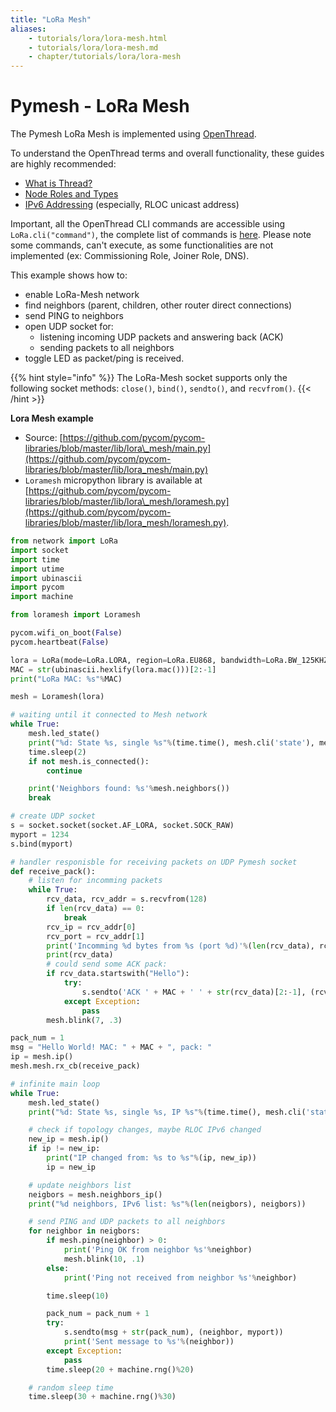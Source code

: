 ```yaml
---
title: "LoRa Mesh"
aliases:
    - tutorials/lora/lora-mesh.html
    - tutorials/lora/lora-mesh.md
    - chapter/tutorials/lora/lora-mesh
---
```


# Pymesh - LoRa Mesh

The Pymesh LoRa Mesh is implemented using [OpenThread](https://openthread.io/guides/thread-primer).

To understand the OpenThread terms and overall functionality, these guides are highly recommended:

* [What is Thread?](https://openthread.io/guides/thread-primer)
* [Node Roles and Types](https://openthread.io/guides/thread-primer/node-roles-and-types)
* [IPv6 Addressing](https://openthread.io/guides/thread-primer/ipv6-addressing) (especially, RLOC unicast address)

Important, all the OpenThread CLI commands are accessible using `LoRa.cli("command")`, the complete list of commands is [here](https://github.com/openthread/openthread/blob/c482301ec73b80985445102e4d0a936346172ddb/src/cli/README). Please note some commands, can't execute, as some functionalities are not implemented (ex: Commissioning Role, Joiner Role, DNS).

This example shows how to:

* enable LoRa-Mesh network
* find neighbors (parent, children, other router direct connections)
* send PING to neighbors
* open UDP socket for:
  * listening incoming UDP packets and answering back (ACK)
  * sending packets to all neighbors
* toggle LED as packet/ping is received.

{{% hint style="info" %}}
The LoRa-Mesh socket supports only the following socket methods: `close()`, `bind()`, `sendto()`, and `recvfrom()`.
{{< /hint >}}

**Lora Mesh example**

* Source: [https://github.com/pycom/pycom-libraries/blob/master/lib/lora\_mesh/main.py](https://github.com/pycom/pycom-libraries/blob/master/lib/lora_mesh/main.py)
* `Loramesh` micropython library is available at [https://github.com/pycom/pycom-libraries/blob/master/lib/lora\_mesh/loramesh.py](https://github.com/pycom/pycom-libraries/blob/master/lib/lora_mesh/loramesh.py).

```python
from network import LoRa
import socket
import time
import utime
import ubinascii
import pycom
import machine

from loramesh import Loramesh

pycom.wifi_on_boot(False)
pycom.heartbeat(False)

lora = LoRa(mode=LoRa.LORA, region=LoRa.EU868, bandwidth=LoRa.BW_125KHZ, sf=7)
MAC = str(ubinascii.hexlify(lora.mac()))[2:-1]
print("LoRa MAC: %s"%MAC)

mesh = Loramesh(lora)

# waiting until it connected to Mesh network
while True:
    mesh.led_state()
    print("%d: State %s, single %s"%(time.time(), mesh.cli('state'), mesh.cli('singleton')))
    time.sleep(2)
    if not mesh.is_connected():
        continue

    print('Neighbors found: %s'%mesh.neighbors())
    break

# create UDP socket
s = socket.socket(socket.AF_LORA, socket.SOCK_RAW)
myport = 1234
s.bind(myport)

# handler responisble for receiving packets on UDP Pymesh socket
def receive_pack():
    # listen for incomming packets
    while True:
        rcv_data, rcv_addr = s.recvfrom(128)
        if len(rcv_data) == 0:
            break
        rcv_ip = rcv_addr[0]
        rcv_port = rcv_addr[1]
        print('Incomming %d bytes from %s (port %d)'%(len(rcv_data), rcv_ip, rcv_port))
        print(rcv_data)
        # could send some ACK pack:
        if rcv_data.startswith("Hello"):
            try:
                s.sendto('ACK ' + MAC + ' ' + str(rcv_data)[2:-1], (rcv_ip, rcv_port))
            except Exception:
                pass
        mesh.blink(7, .3)

pack_num = 1
msg = "Hello World! MAC: " + MAC + ", pack: "
ip = mesh.ip()
mesh.mesh.rx_cb(receive_pack)

# infinite main loop
while True:
    mesh.led_state()
    print("%d: State %s, single %s, IP %s"%(time.time(), mesh.cli('state'), mesh.cli('singleton'), mesh.ip()))

    # check if topology changes, maybe RLOC IPv6 changed
    new_ip = mesh.ip()
    if ip != new_ip:
        print("IP changed from: %s to %s"%(ip, new_ip))
        ip = new_ip

    # update neighbors list
    neigbors = mesh.neighbors_ip()
    print("%d neighbors, IPv6 list: %s"%(len(neigbors), neigbors))

    # send PING and UDP packets to all neighbors
    for neighbor in neigbors:
        if mesh.ping(neighbor) > 0:
            print('Ping OK from neighbor %s'%neighbor)
            mesh.blink(10, .1)
        else:
            print('Ping not received from neighbor %s'%neighbor)

        time.sleep(10)

        pack_num = pack_num + 1
        try:
            s.sendto(msg + str(pack_num), (neighbor, myport))
            print('Sent message to %s'%(neighbor))
        except Exception:
            pass
        time.sleep(20 + machine.rng()%20)

    # random sleep time
    time.sleep(30 + machine.rng()%30)

```
